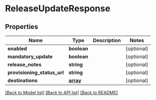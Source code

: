 # ReleaseUpdateResponse

## Properties
Name | Type | Description | Notes
------------ | ------------- | ------------- | -------------
**enabled** | **boolean** |  | [optional] 
**mandatory_update** | **boolean** |  | [optional] 
**release_notes** | **string** |  | [optional] 
**provisioning_status_url** | **string** |  | [optional] 
**destinations** | [**array**](.md) |  | [optional] 

[[Back to Model list]](../README.md#documentation-for-models) [[Back to API list]](../README.md#documentation-for-api-endpoints) [[Back to README]](../README.md)


